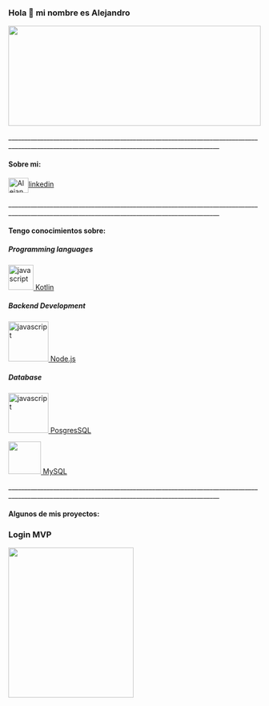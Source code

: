 ### Hola 👋 mi nombre es Alejandro

<a href="https://codepen.io/carlossalvadordiaz/pen/PozMmdq" target="_blank"> <img src="https://firebasestorage.googleapis.com/v0/b/dulceria-bf781.appspot.com/o/Alejandro%20Android.png?alt=media&token=498c6f9c-6124-49e6-b91d-3c5a77f2daf3" width="100%" height="200"/></a>
<p>________________________________________________________________________________________________________________________________________________</p>

#### Sobre mi:

<a href="https://www.linkedin.com/in/ing-alejandro342" target="blank"><img align="center" src="https://cdn.jsdelivr.net/npm/simple-icons@3.0.1/icons/linkedin.svg" alt="Alejandro Ambrosio" height="30" width="40" />linkedin</a>

<p>________________________________________________________________________________________________________________________________________________</p>

#### Tengo conocimientos sobre:

##### Programming languages
<p align="left"> <a href="https://kotlinlang.org/docs/home.html" target="_blank"> <img src="https://cdn.jsdelivr.net/gh/devicons/devicon/icons/kotlin/kotlin-original.svg" alt="javascript" width="50" height="50"/> Kotlin</a>

##### Backend Development
  <a href="https://nodejs.org/es/docs" target="_blank"> <img src="https://cdn.jsdelivr.net/gh/devicons/devicon/icons/nodejs/nodejs-original.svg" alt="javascript" width="80" height="80"/> Node.js</a>

  ##### Database
   <a href="https://www.postgresql.org/docs/current/" target="_blank"> <img src="https://cdn.jsdelivr.net/gh/devicons/devicon/icons/postgresql/postgresql-original-wordmark.svg" alt="javascript" width="80" height="80"/> PosgresSQL</a>
  
  <a href="https://www.mysql.com/" target="_blank"> <img src="https://cdn.jsdelivr.net/gh/devicons/devicon/icons/mysql/mysql-original-wordmark.svg" width="65" height="65"/> MySQL </a>
</p>

<p>________________________________________________________________________________________________________________________________________________</p>


#### Algunos de mis proyectos:
### Login MVP
<a href="https://github.com/alejandro342/LoginMVP" target="_blank"> <img src="https://firebasestorage.googleapis.com/v0/b/dulceria-bf781.appspot.com/o/LoginMVP.jpg?alt=media&token=2214df61-5727-4ebb-88cd-d27479893a0c" width="250" height="300"/></a>


<!--
**alejandro342/alejandro342** is a ✨ _special_ ✨ repository because its `README.md` (this file) appears on your GitHub profile.

Here are some ideas to get you started:

- 🔭 I’m currently working on ...
- 🌱 I’m currently learning ...
- 👯 I’m looking to collaborate on ...
- 🤔 I’m looking for help with ...
- 💬 Ask me about ...
- 📫 How to reach me: ...
- 😄 Pronouns: ...
- ⚡ Fun fact: ...
-->
